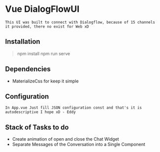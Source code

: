 # Vue DialogFlowUI
`This UI was built to connect with Dialogflow, because of 15 channels it provided, there no exist for Web xD`

## Installation
> npm install
> npm run serve

## Dependencies
- MaterializeCss for keep it simple

## Configuration
`In App.vue Just fill JSON configuration const and that's it is autodescriptive I hope xD - Eddy`

## Stack of Tasks to do
- Create animation of open and close the Chat Widget
- Separate Messages of the Conversation into a Single Component